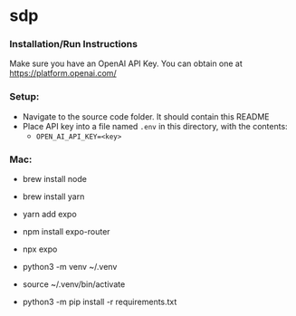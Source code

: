 # sdp

### Installation/Run Instructions
Make sure you have an OpenAI API Key. You can obtain one at https://platform.openai.com/
### Setup:
- Navigate to the source code folder. It should contain this README
- Place API key into a file named `.env` in this directory, with the contents:
    - `OPEN_AI_API_KEY=<key>`
    
### Mac:
- brew install node
- brew install yarn
- yarn add expo
- npm install expo-router
- npx expo

- python3 -m venv ~/.venv
- source ~/.venv/bin/activate
- python3 -m pip install -r requirements.txt
